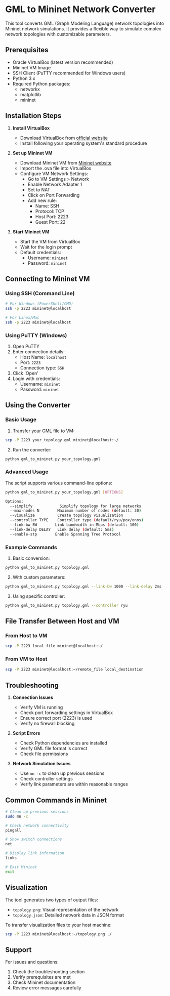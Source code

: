 # GML to Mininet Network Converter

This tool converts GML (Graph Modeling Language) network topologies into Mininet network simulations. It provides a flexible way to simulate complex network topologies with customizable parameters.

## Prerequisites

- Oracle VirtualBox (latest version recommended)
- Mininet VM Image
- SSH Client (PuTTY recommended for Windows users)
- Python 3.x
- Required Python packages:
  - networkx
  - matplotlib
  - mininet

## Installation Steps

1. **Install VirtualBox**
   - Download VirtualBox from [official website](https://www.virtualbox.org/)
   - Install following your operating system's standard procedure

2. **Set up Mininet VM**
   - Download Mininet VM from [Mininet website](http://mininet.org/download/)
   - Import the .ova file into VirtualBox
   - Configure VM Network Settings:
     - Go to VM Settings > Network
     - Enable Network Adapter 1
     - Set to NAT
     - Click on Port Forwarding
     - Add new rule:
       - Name: SSH
       - Protocol: TCP
       - Host Port: 2223
       - Guest Port: 22

3. **Start Mininet VM**
   - Start the VM from VirtualBox
   - Wait for the login prompt
   - Default credentials:
     - Username: `mininet`
     - Password: `mininet`

## Connecting to Mininet VM

### Using SSH (Command Line)

```bash
# For Windows (PowerShell/CMD)
ssh -p 2223 mininet@localhost

# For Linux/Mac
ssh -p 2223 mininet@localhost
```

### Using PuTTY (Windows)
1. Open PuTTY
2. Enter connection details:
   - Host Name: `localhost`
   - Port: `2223`
   - Connection type: `SSH`
3. Click 'Open'
4. Login with credentials:
   - Username: `mininet`
   - Password: `mininet`

## Using the Converter

### Basic Usage

1. Transfer your GML file to VM:
```bash
scp -P 2223 your_topology.gml mininet@localhost:~/
```

2. Run the converter:
```bash
python gml_to_mininet.py your_topology.gml
```

### Advanced Usage

The script supports various command-line options:

```bash
python gml_to_mininet.py your_topology.gml [OPTIONS]

Options:
  --simplify            Simplify topology for large networks
  --max-nodes N        Maximum number of nodes (default: 30)
  --visualize          Create topology visualization
  --controller TYPE    Controller type (default/ryu/pox/onos)
  --link-bw BW        Link bandwidth in Mbps (default: 100)
  --link-delay DELAY   Link delay (default: 5ms)
  --enable-stp        Enable Spanning Tree Protocol
```

### Example Commands

1. Basic conversion:
```bash
python gml_to_mininet.py topology.gml
```

2. With custom parameters:
```bash
python gml_to_mininet.py topology.gml --link-bw 1000 --link-delay 2ms --visualize
```

3. Using specific controller:
```bash
python gml_to_mininet.py topology.gml --controller ryu
```

## File Transfer Between Host and VM

### From Host to VM
```bash
scp -P 2223 local_file mininet@localhost:~/
```

### From VM to Host
```bash
scp -P 2223 mininet@localhost:~/remote_file local_destination
```

## Troubleshooting

1. **Connection Issues**
   - Verify VM is running
   - Check port forwarding settings in VirtualBox
   - Ensure correct port (2223) is used
   - Verify no firewall blocking

2. **Script Errors**
   - Check Python dependencies are installed
   - Verify GML file format is correct
   - Check file permissions

3. **Network Simulation Issues**
   - Use `mn -c` to clean up previous sessions
   - Check controller settings
   - Verify link parameters are within reasonable ranges

## Common Commands in Mininet

```bash
# Clean up previous sessions
sudo mn -c

# Check network connectivity
pingall

# Show switch connections
net

# Display link information
links

# Exit Mininet
exit
```

## Visualization

The tool generates two types of output files:
- `topology.png`: Visual representation of the network
- `topology.json`: Detailed network data in JSON format

To transfer visualization files to your host machine:
```bash
scp -P 2223 mininet@localhost:~/topology.png ./
```

## Support

For issues and questions:
1. Check the troubleshooting section
2. Verify prerequisites are met
3. Check Mininet documentation
4. Review error messages carefully

